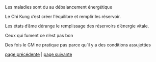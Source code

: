 Les maladies sont du au débalancement énergétique

Le Chi Kung c’est créer l'équilibre et remplir les réservoir.

Les états d’âme dérange le remplissage des réservoirs d’énergie vitale.

Ceux qui fument ce n’est pas bon

Des fois le GM ne pratique pas parce qu’il y a des conditions assujetties

[page précédente](2024-03-17-01.md) | [page suivante](2024-03-17-03.md)